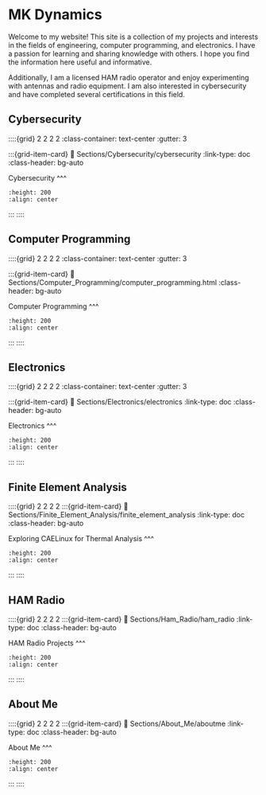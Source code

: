 # MK Dynamics

Welcome to my website! This site is a collection of my projects and interests in the fields of engineering, computer programming, and electronics. I have a passion for learning and sharing knowledge with others. I hope you find the information here useful and informative.

Additionally, I am a licensed HAM radio operator and enjoy experimenting with antennas and radio equipment. I am also interested in cybersecurity and have completed several certifications in this field.

## Cybersecurity
::::{grid} 2 2 2 2
:class-container: text-center
:gutter: 3

:::{grid-item-card}
:link: Sections/Cybersecurity/cybersecurity
:link-type: doc
:class-header: bg-auto

Cybersecurity
^^^
```{image} images/hacker.jpg
:height: 200
:align: center
```
:::
::::

## Computer Programming

::::{grid} 2 2 2 2
:class-container: text-center
:gutter: 3

:::{grid-item-card}
:link: Sections/Computer_Programming/computer_programming.html
:class-header: bg-auto

Computer Programming
^^^
```{image} images/computer_programming.jpeg
:height: 200
:align: center
```
:::
::::

## Electronics

::::{grid} 2 2 2 2
:class-container: text-center
:gutter: 3

:::{grid-item-card}
:link: Sections/Electronics/electronics
:link-type: doc
:class-header: bg-auto

Electronics
^^^
```{image} images/LTC3891.jpg
:height: 200
:align: center
```
:::
::::

## Finite Element Analysis
::::{grid} 2 2 2 2
:::{grid-item-card}
:link: Sections/Finite_Element_Analysis/finite_element_analysis
:link-type: doc
:class-header: bg-auto

Exploring CAELinux for Thermal Analysis
^^^
```{image} images/thermal_study.jpg
:height: 200
:align: center
```
:::
::::

## HAM Radio
::::{grid} 2 2 2 2
:::{grid-item-card}
:link: Sections/Ham_Radio/ham_radio
:link-type: doc
:class-header: bg-auto

HAM Radio Projects
^^^
```{image} images/ham_radio_projects.jpg
:height: 200
:align: center
```
:::
::::

## About Me
::::{grid} 2 2 2 2
:::{grid-item-card}
:link: Sections/About_Me/aboutme
:link-type: doc
:class-header: bg-auto

About Me
^^^
```{image} images/about_me.jpg
:height: 200
:align: center
```
:::
::::

